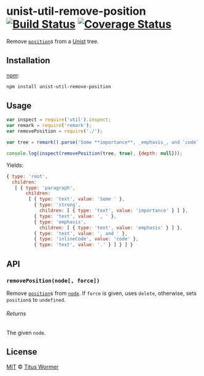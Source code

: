 # unist-util-remove-position [![Build Status][travis-badge]][travis] [![Coverage Status][codecov-badge]][codecov]

Remove [`position`][position]s from a [Unist][] tree.

## Installation

[npm][]:

```bash
npm install unist-util-remove-position
```

## Usage

```javascript
var inspect = require('util').inspect;
var remark = require('remark');
var removePosition = require('./');

var tree = remark().parse('Some **importance**, _emphasis_, and `code`.');

console.log(inspect(removePosition(tree, true), {depth: null}));
```

Yields:

```js
{ type: 'root',
  children:
   [ { type: 'paragraph',
       children:
        [ { type: 'text', value: 'Some ' },
          { type: 'strong',
            children: [ { type: 'text', value: 'importance' } ] },
          { type: 'text', value: ', ' },
          { type: 'emphasis',
            children: [ { type: 'text', value: 'emphasis' } ] },
          { type: 'text', value: ', and ' },
          { type: 'inlineCode', value: 'code' },
          { type: 'text', value: '.' } ] } ] }
```

## API

### `removePosition(node[, force])`

Remove [`position`][position]s from [`node`][node].  If `force` is given,
uses `delete`, otherwise, sets `position`s to `undefined`.

###### Returns

The given `node`.

## License

[MIT][license] © [Titus Wormer][author]

<!-- Definitions -->

[travis-badge]: https://img.shields.io/travis/wooorm/unist-util-remove-position.svg

[travis]: https://travis-ci.org/wooorm/unist-util-remove-position

[codecov-badge]: https://img.shields.io/codecov/c/github/wooorm/unist-util-remove-position.svg

[codecov]: https://codecov.io/github/wooorm/unist-util-remove-position

[npm]: https://docs.npmjs.com/cli/install

[license]: LICENSE

[author]: http://wooorm.com

[unist]: https://github.com/wooorm/unist

[position]: https://github.com/wooorm/unist#position

[node]: https://github.com/wooorm/unist#node

